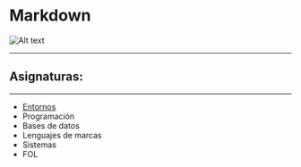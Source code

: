 # Markdown
![Alt text](https://cdn.iconscout.com/icon/free/png-256/markdown-3629496-3031559.png)
<HR> <H2> Asignaturas: </H2> <HR>

* [Entornos](https://github.com/ivanjoni/Markdown/blob/main/entornos)
* Programación
* Bases de datos
* Lenguajes de marcas
* Sistemas
* FOL
